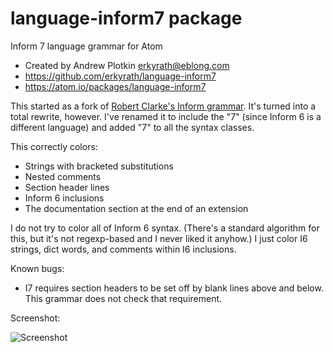 # language-inform7 package

Inform 7 language grammar for Atom
- Created by Andrew Plotkin <erkyrath@eblong.com>
- https://github.com/erkyrath/language-inform7
- https://atom.io/packages/language-inform7

This started as a fork of [Robert Clarke's Inform grammar][kumo]. It's turned into a total rewrite, however. I've renamed it to include the "7" (since Inform 6 is a different language) and added "7" to all the syntax classes.

[kumo]: https://github.com/kumo/language-inform

This correctly colors:

- Strings with bracketed substitutions
- Nested comments
- Section header lines
- Inform 6 inclusions
- The documentation section at the end of an extension

I do not try to color all of Inform 6 syntax. (There's a standard algorithm for this, but it's not regexp-based and I never liked it anyhow.) I just color I6 strings, dict words, and comments within I6 inclusions.

Known bugs:
- I7 requires section headers to be set off by blank lines above and below. This grammar does not check that requirement.

Screenshot:

![Screenshot](https://cloud.githubusercontent.com/assets/65666/12072581/bf622752-b0b3-11e5-98b4-19dd0179fac4.png)
